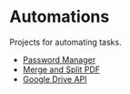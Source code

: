 # Automations

Projects for automating tasks.

- [Password Manager](https://github.com/pedrohenriqueos/Automations/tree/master/password)
- [Merge and Split PDF](https://github.com/pedrohenriqueos/Automations/tree/master/pdf)
- [Google Drive API](https://github.com/pedrohenriqueos/Automations/tree/master/drive)
